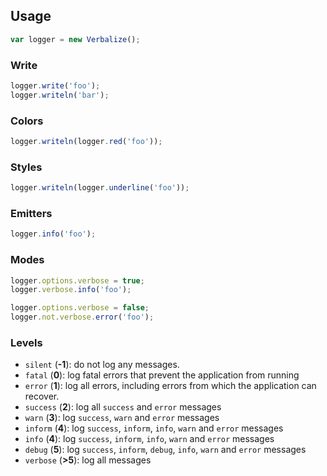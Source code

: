 ## Usage

```js
var logger = new Verbalize();
```

### Write

```js
logger.write('foo');
logger.writeln('bar');
```

### Colors

```js
logger.writeln(logger.red('foo'));
```

### Styles

```js
logger.writeln(logger.underline('foo'));
```

### Emitters

```js
logger.info('foo');
```

### Modes

```js
logger.options.verbose = true;
logger.verbose.info('foo');
```

```js
logger.options.verbose = false;
logger.not.verbose.error('foo');
```

### Levels

 * `silent` (**-1**): do not log any messages.
 * `fatal` (**0**): log fatal errors that prevent the application from running
 * `error` (**1**): log all errors, including errors from which the application can recover.
 * `success` (**2**): log all `success` and `error` messages
 * `warn` (**3**): log `success`, `warn` and `error` messages
 * `inform` (**4**): log `success`, `inform`, `info`, `warn` and `error` messages
 * `info` (**4**): log `success`, `inform`, `info`, `warn` and `error` messages
 * `debug` (**5**): log `success`, `inform`, `debug`, `info`, `warn` and `error` messages
 * `verbose` (**>5**): log all messages
